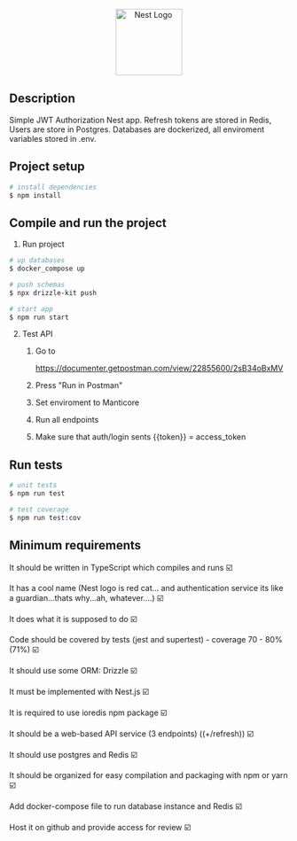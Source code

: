 <p align="center">
  <a href="http://nestjs.com/" target="blank"><img src="https://nestjs.com/img/logo-small.svg" width="120" alt="Nest Logo" /></a>
</p>

## Description

Simple JWT Authorization Nest app.
Refresh tokens are stored in Redis, Users are store in Postgres.
Databases are dockerized, all enviroment variables stored in .env.

## Project setup

```bash
# install dependencies
$ npm install
```

## Compile and run the project

1) Run project
   
```bash
# up databases
$ docker_compose up

# push schemas
$ npx drizzle-kit push

# start app
$ npm run start
```
2) Test API
   1. Go to
      
      https://documenter.getpostman.com/view/22855600/2sB34oBxMV
      
   2. Press "Run in Postman"
   3. Set enviroment to Manticore
   4. Run all endpoints
   5. Make sure that auth/login sents {{token}} = access_token 
    
## Run tests

```bash
# unit tests
$ npm run test

# test coverage
$ npm run test:cov
```

## Minimum requirements

It should be written in TypeScript which compiles and runs ☑️

It has a cool name (Nest logo is red cat... and authentication service its like a guardian...thats why...ah, whatever....) ☑️

It does what it is supposed to do ☑️

Code should be covered by tests (jest and supertest) - coverage 70 - 80% (71%) ☑️

It should use some ORM: Drizzle ☑️

It must be implemented with Nest.js ☑️

It is required to use ioredis npm package ☑️

It should be a web-based API service (3 endpoints) ((+/refresh)) ☑️

It should use postgres and Redis ☑️

It should be organized for easy compilation and packaging with npm or yarn ☑️

Add docker-compose file to run database instance and Redis ☑️

Host it on github and provide access for review ☑️
